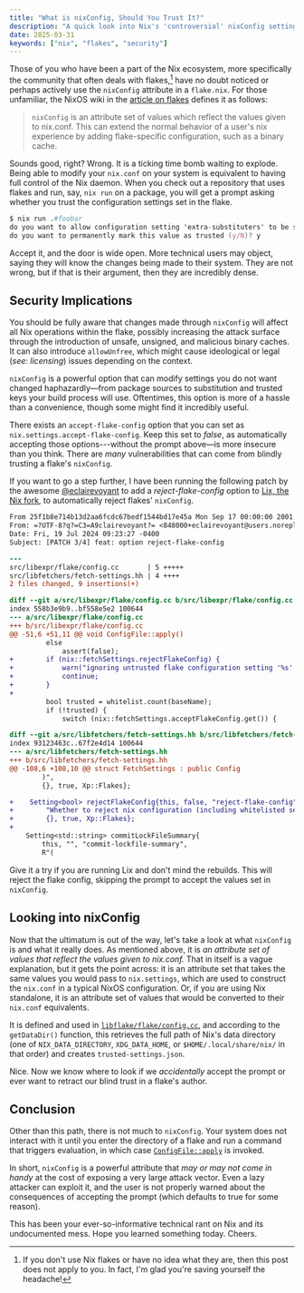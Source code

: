 ```yaml
---
title: "What is nixConfig, Should You Trust It?"
description: "A quick look into Nix's 'controversial' nixConfig settings"
date: 2025-03-31
keywords: ["nix", "flakes", "security"]
---
```


[article on flakes]: https://wiki.nixos.org/wiki/Flakes#Flake_schema

Those of you who have been a part of the Nix ecosystem, more specifically the
community that often deals with flakes,[^1] have no doubt noticed or perhaps
actively use the `nixConfig` attribute in a `flake.nix`. For those unfamiliar,
the NixOS wiki in the [article on flakes] defines it as follows:

> `nixConfig` is an attribute set of values which reflect the values given to
> nix.conf. This can extend the normal behavior of a user's nix experience by
> adding flake-specific configuration, such as a binary cache.

Sounds good, right? Wrong. It is a ticking time bomb waiting to explode. Being
able to modify your `nix.conf` on your system is equivalent to having full
control of the Nix daemon. When you check out a repository that uses flakes and
run, say, `nix run` on a package, you will get a prompt asking whether you trust
the configuration settings set in the flake.

```nix
$ nix run .#foobar
do you want to allow configuration setting 'extra-substituters' to be set to 'https://nix-community.cachix.org' (y/N)? y
do you want to permanently mark this value as trusted (y/N)? y
```

Accept it, and the door is wide open. More technical users may object, saying
they will know the changes being made to their system. They are not wrong, but
if that is their argument, then they are incredibly dense.

## Security Implications

You should be fully aware that changes made through `nixConfig` will affect all
Nix operations within the flake, possibly increasing the attack surface through
the introduction of unsafe, unsigned, and malicious binary caches. It can also
introduce `allowUnfree`, which might cause ideological or legal (_see:
licensing_) issues depending on the context.

`nixConfig` is a powerful option that can modify settings you do not want
changed haphazardly—from package sources to substitution and trusted keys your
build process will use. Oftentimes, this option is more of a hassle than a
convenience, though some might find it incredibly useful.

There exists an `accept-flake-config` option that you can set as
`nix.settings.accept-flake-config`. Keep this set to _false_, as automatically
accepting those options---without the prompt above—is more insecure than you
think. There are _many_ vulnerabilities that can come from blindly trusting a
flake's `nixConfig`.

If you want to go a step further, I have been running the following patch by the
awesome [@eclairevoyant](https://github.com/eclairevoyant) to add a
_reject-flake-config_ option to [Lix, the Nix fork](https://lix.systems), to
automatically reject flakes' `nixConfig`.

```diff
From 25f1b8e714b13d2aa6fcdc67bedf1544bd17e45a Mon Sep 17 00:00:00 2001
From: =?UTF-8?q?=C3=A9clairevoyant?= <848000+eclairevoyant@users.noreply.github.com>
Date: Fri, 19 Jul 2024 09:23:27 -0400
Subject: [PATCH 3/4] feat: option reject-flake-config

---
src/libexpr/flake/config.cc       | 5 +++++
src/libfetchers/fetch-settings.hh | 4 ++++
2 files changed, 9 insertions(+)

diff --git a/src/libexpr/flake/config.cc b/src/libexpr/flake/config.cc
index 558b3e9b9..bf558e5e2 100644
--- a/src/libexpr/flake/config.cc
+++ b/src/libexpr/flake/config.cc
@@ -51,6 +51,11 @@ void ConfigFile::apply()
         else
             assert(false);
+        if (nix::fetchSettings.rejectFlakeConfig) {
+            warn("ignoring untrusted flake configuration setting '%s' due to the '%s' setting.", name, "reject-flake-config");
+            continue;
+        }
+
         bool trusted = whitelist.count(baseName);
         if (!trusted) {
             switch (nix::fetchSettings.acceptFlakeConfig.get()) {

diff --git a/src/libfetchers/fetch-settings.hh b/src/libfetchers/fetch-settings.hh
index 93123463c..67f2e4d14 100644
--- a/src/libfetchers/fetch-settings.hh
+++ b/src/libfetchers/fetch-settings.hh
@@ -108,6 +108,10 @@ struct FetchSettings : public Config
        )",
        {}, true, Xp::Flakes};

+    Setting<bool> rejectFlakeConfig{this, false, "reject-flake-config",
+        "Whether to reject nix configuration (including whitelisted settings) from a flake without prompting.",
+        {}, true, Xp::Flakes};
+
    Setting<std::string> commitLockFileSummary{
        this, "", "commit-lockfile-summary",
        R"(
```

Give it a try if you are running Lix and don't mind the rebuilds. This will
reject the flake config, skipping the prompt to accept the values set in
`nixConfig`.

## Looking into nixConfig

Now that the ultimatum is out of the way, let's take a look at what `nixConfig`
is and what it really does. As mentioned above, it is _an attribute set of
values that reflect the values given to nix.conf._ That in itself is a vague
explanation, but it gets the point across: it is an attribute set that takes the
same values you would pass to `nix.settings`, which are used to construct the
`nix.conf` in a typical NixOS configuration. Or, if you are using Nix
standalone, it is an attribute set of values that would be converted to their
`nix.conf` equivalents.

[`libflake/flake/config.cc`]: https://github.com/NixOS/nix/blob/92c4789ec72a5bf485679f9a5e5a244e553fb03d/src/libflake/flake/config.cc

It is defined and used in [`libflake/flake/config.cc`], and according to the
`getDataDir()` function, this retrieves the full path of Nix's data directory
(one of `NIX_DATA_DIRECTORY`, `XDG_DATA_HOME`, or `$HOME/.local/share/nix/` in
that order) and creates `trusted-settings.json`.

Nice. Now we know where to look if we _accidentally_ accept the prompt or ever
want to retract our blind trust in a flake's author.

## Conclusion

[`ConfigFile::apply`]: https://github.com/NixOS/nix/blob/92c4789ec72a5bf485679f9a5e5a244e553fb03d/src/libflake/flake/config.cc#L32C1-L79C2

Other than this path, there is not much to `nixConfig`. Your system does not
interact with it until you enter the directory of a flake and run a command that
triggers evaluation, in which case [`ConfigFile::apply`] is invoked.

In short, `nixConfig` is a powerful attribute that _may or may not come in
handy_ at the cost of exposing a very large attack vector. Even a lazy attacker
can exploit it, and the user is not properly warned about the consequences of
accepting the prompt (which defaults to true for some reason).

This has been your ever-so-informative technical rant on Nix and its
undocumented mess. Hope you learned something today. Cheers.

[^1]: If you don't use Nix flakes or have no idea what they are, then this post
    does not apply to you. In fact, I'm glad you're saving yourself the
    headache!
